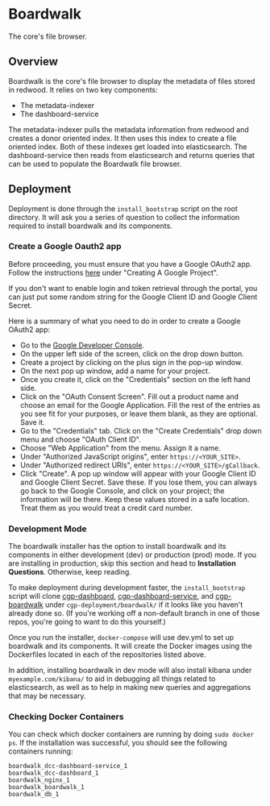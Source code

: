 # Boardwalk
The core's file browser.

## Overview
Boardwalk is the core's file browser to display the metadata of files stored in redwood. It relies on two key components:
* The metadata-indexer
* The dashboard-service

The metadata-indexer pulls the metadata information from redwood and creates a donor oriented index. It then uses this index to create a file oriented index. Both of these indexes get loaded into elasticsearch. The dashboard-service then reads from elasticsearch and returns queries that can be used to populate the Boardwalk file browser. 

## Deployment
Deployment is done through the `install_bootstrap` script on the root directory. It will ask you a series of question to collect the information required to install boardwalk and its components.

### Create a Google Oauth2 app

Before proceeding, you must ensure that you have a Google OAuth2 app. Follow the instructions [here](http://bitwiser.in/2015/09/09/add-google-login-in-flask.html#creating-a-google-project) under "Creating A Google Project". 

If you don't want to enable login and token retrieval through the portal, you can just put some random string for the Google Client ID and Google Client Secret. 

Here is a summary of what you need to do in order to create a Google OAuth2 app:

* Go to the [Google Developer Console](https://console.developers.google.com/).
* On the upper left side of the screen, click on the drop down button.
* Create a project by clicking on the plus sign in the pop-up window.
* On the next pop up window, add a name for your project.
* Once you create it, click on the "Credentials" section on the left hand side.
* Click on the "OAuth Consent Screen". Fill out a product name and choose an email for the Google Application. Fill the rest of the entries as you see fit for your purposes, or leave them blank, as they are optional. Save it.
* Go to the "Credentials" tab. Click on the "Create Credentials" drop down menu and choose "OAuth Client ID".
* Choose "Web Application" from the menu. Assign it a name.
* Under "Authorized JavaScript origins", enter `https://<YOUR_SITE>`.
* Under "Authorized redirect URIs", enter `https://<YOUR_SITE>/gCallback`.
* Click "Create". A pop up window will appear with your Google Client ID and Google Client Secret. Save these. If you lose them, you can always go back to the Google Console, and click on your project; the information will be there. Keep these values stored in a safe location. Treat them as you would treat a credit card number.


### Development Mode

The boardwalk installer has the option to install boardwalk and its components in either development (dev) or production (prod) mode. If you are installing in production, skip this section and head to **Installation Questions**. Otherwise, keep reading.

To make deployment during development faster, the `install_bootstrap` script will clone [cgp-dashboard](https://github.com/DataBiosphere/cgp-dashboard), [cgp-dashboard-service](https://github.com/DataBiosphere/cgp-dashboard-service), and [cgp-boardwalk](https://github.com/DataBiosphere/cgp-boardwalk) under `cgp-deployment/boardwalk/` if it looks like you haven't already done so. (If you're working off a non-default branch in one of those repos, you're going to want to do this yourself.)

Once you run the installer, `docker-compose` will use dev.yml to set up boardwalk and its components. It will create the Docker images using the Dockerfiles located in each of the repositories listed above.

In addition, installing boardwalk in dev mode will also install kibana under `myexample.com/kibana/` to aid in debugging all things related to elasticsearch, as well as to help in making new queries and aggregations that may be necessary. 

### Checking Docker Containers

You can check which docker containers are running by doing `sudo docker ps`. If the installation was successful, you should see the following containers running:
```
boardwalk_dcc-dashboard-service_1
boardwalk_dcc-dashboard_1
boardwalk_nginx_1
boardwalk_boardwalk_1
boardwalk_db_1
```
